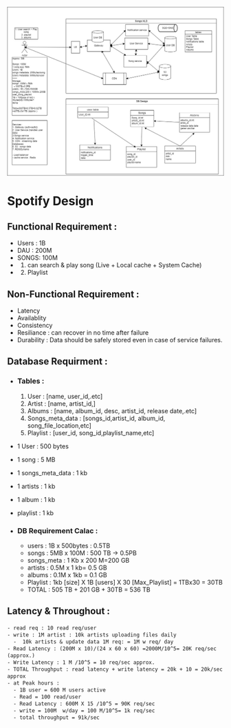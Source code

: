 ![Spotify Design](Spotify_design.jpg)

# Spotify Design 
## Functional Requirement :
- Users : 1B
- DAU : 200M
- SONGS: 100M
- 1. can search & play song (Live + Local cache + System Cache)
- 2. Playlist


## Non-Functional Requirement :
- Latency
- Availablity
- Consistency
- Resiliance : can recover in no time after failure
- Durability : Data should be safely stored even in case of service failures.

## Database Requirment :
 - ### Tables : 
    1. User  : [name, user_id,.etc]
    2. Artist : [name, artist_id,]
    3. Albums : [name, album_id, desc, artist_id, release date,.etc]
    4. Songs_meta_data : [songs_id,artist_id, album_id, song_file_location,etc]
    5. Playlist : [user_id, song_id,playlist_name,etc]

 - 1 User : 500  bytes
 - 1 song : 5 MB
 - 1 songs_meta_data : 1 kb
 - 1 artists : 1 kb
 - 1 album : 1 kb
 -  playlist : 1 kb

 - ### DB Requirement Calac :
    - users : 1B x 500bytes : 0.5TB
    - songs : 5MB x 100M : 500 TB ->  0.5PB
    - songs_meta : 1 Kb x 200 M=200 GB
    - artists : 0.5M x 1 kb= 0.5 GB
    - albums : 0.1M x 1kb = 0.1 GB
    - Playlist : 1kb [size] X 1B [users] X 30 [Max_Playlist] = 1TBx30 =  30TB
    - TOTAL : 505 TB + 201 GB + 30TB = 536 TB
   
## Latency & Throughout :
    - read req : 10 read req/user
    - write : 1M artist : 10k artists uploading files daily
      -  10k artists & update data 1M req: = 1M w req/ day
    - Read Latency : (200M x 10)/(24 x 60 x 60) =2000M/10^5= 20K req/sec (approx.)
    - Write Latency : 1 M /10^5 = 10 req/sec approx.
    - TOTAL Throughput : read latency + write latency = 20k + 10 = 20k/sec approx
    - at Peak hours : 
      - 1B user = 600 M users active
      - Read = 100 read/user
      - Read Latency : 600M X 15 /10^5 = 90K req/sec
      - write = 100M  w/day = 100 M/10^5= 1k req/sec
      - total throughput = 91k/sec




